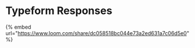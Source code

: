 # Typeform Responses

{% embed url="https://www.loom.com/share/dc058518bc044e73a2ed631a7c06d5e0" %}
